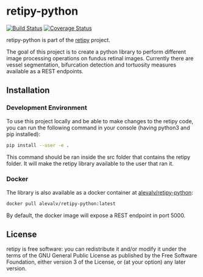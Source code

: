 retipy-python
======
[![Build Status](https://travis-ci.org/alevalv/retipy-python.svg?branch=master)](https://travis-ci.org/alevalv/retipy-python)
[![Coverage Status](https://codecov.io/gh/alevalv/retipy-python/branch/master/graph/badge.svg)](https://codecov.io/gh/alevalv/retipy-python)

retipy-python is part of the [retipy](https://github.com/alevalv/retipy) project.

The goal of this project is to create a python library to perform different image processing operations on fundus retinal images. Currently there are vessel segmentation, bifurcation detection and tortuosity measures available as a REST endpoints.

Installation
------------

### Development Environment

To use this project locally and be able to make changes to the retipy code, you can run the following command in
your console (having python3 and pip installed):

```bash
pip install --user -e .
```

This command should be ran inside the src folder that contains the retipy folder. It will make the retipy
library available to the user that ran it.

### Docker

The library is also available as a docker container at [alevalv/retipy-python](https://hub.docker.com/r/alevalv/retipy-python/):

```bash
docker pull alevalv/retipy-python:latest
```
By default, the docker image will expose a REST endpoint in port 5000.

License
-------
retipy is free software: you can redistribute it and/or modify
it under the terms of the GNU General Public License as published by
the Free Software Foundation, either version 3 of the License, or
(at your option) any later version.
